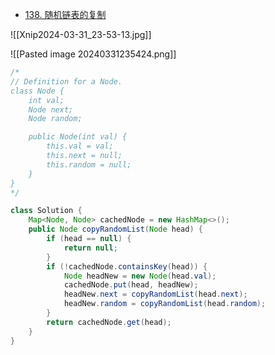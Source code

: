 - [138. 随机链表的复制](https://leetcode.cn/problems/copy-list-with-random-pointer/)

![[Xnip2024-03-31_23-53-13.jpg]]

![[Pasted image 20240331235424.png]]

```java
/*
// Definition for a Node.
class Node {
    int val;
    Node next;
    Node random;

    public Node(int val) {
        this.val = val;
        this.next = null;
        this.random = null;
    }
}
*/
```

```java
class Solution {
	Map<Node, Node> cachedNode = new HashMap<>();
	public Node copyRandomList(Node head) {
		if (head == null) {
			return null;
		}
		if (!cachedNode.containsKey(head)) {
			Node headNew = new Node(head.val);
			cachedNode.put(head, headNew);
			headNew.next = copyRandomList(head.next);
			headNew.random = copyRandomList(head.random);
		}
		return cachedNode.get(head);
	}
}
```